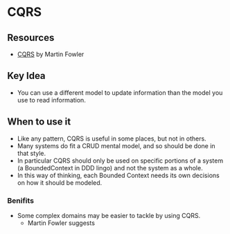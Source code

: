 # CQRS

## Resources

- [CQRS](https://martinfowler.com/bliki/CQRS.html) by Martin Fowler

## Key Idea

- You can use a different model to update information than the model you use to read information.

## When to use it
- Like any pattern, CQRS is useful in some places, but not in others.
- Many systems do fit a CRUD mental model, and so should be done in that style.
- In particular CQRS should only be used on specific portions of a system (a BoundedContext in DDD lingo) and not the system as a whole. 
- 	In this way of thinking, each Bounded Context needs its own decisions on how it should be modeled.

### Benifits

- Some complex domains may be easier to tackle by using CQRS.
  - Martin Fowler suggests 
